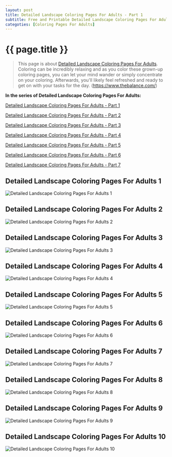 ```yaml
---
layout: post
title: Detailed Landscape Coloring Pages For Adults - Part 1
subtitle: Free and Printable Detailed Landscape Coloring Pages For Adults - Part 1
categoties: [Coloring Pages For Adults]
---
```

{{ page.title }}
================
> This page is about [Detailed Landscape Coloring Pages For Adults](https://hoanghabelle.github.io/). Coloring can be incredibly relaxing and as you color these grown-up coloring pages, you can let your mind wander or simply concentrate on your coloring. Afterwards, you'll likely feel refreshed and ready to get on with your tasks for the day. (https://www.thebalance.com/)

**In the series of Detailed Landscape Coloring Pages For Adults:**

[Detailed Landscape Coloring Pages For Adults - Part 1](https://hoanghabelle.github.io/2017/11/09/Detailed-Landscape-Coloring-Pages-For-Adults-part-1.html)

[Detailed Landscape Coloring Pages For Adults - Part 2](https://hoanghabelle.github.io/2017/11/09/Detailed-Landscape-Coloring-Pages-For-Adults-part-2.html)

[Detailed Landscape Coloring Pages For Adults - Part 3](https://hoanghabelle.github.io/2017/11/09/Detailed-Landscape-Coloring-Pages-For-Adults-part-3.html)

[Detailed Landscape Coloring Pages For Adults - Part 4](https://hoanghabelle.github.io/2017/11/09/Detailed-Landscape-Coloring-Pages-For-Adults-part-4.html)

[Detailed Landscape Coloring Pages For Adults - Part 5](https://hoanghabelle.github.io/2017/11/09/Detailed-Landscape-Coloring-Pages-For-Adults-part-5.html)

[Detailed Landscape Coloring Pages For Adults - Part 6](https://hoanghabelle.github.io/2017/11/09/Detailed-Landscape-Coloring-Pages-For-Adults-part-6.html)

[Detailed Landscape Coloring Pages For Adults - Part 7](https://hoanghabelle.github.io/2017/11/09/Detailed-Landscape-Coloring-Pages-For-Adults-part-7.html)
## Detailed Landscape Coloring Pages For Adults 1
![Detailed Landscape Coloring Pages For Adults 1](https://hoanghabelle.github.io/img/Detailed-Landscape-Coloring-Pages-For-Adults%20(1).jpg "Detailed Landscape Coloring Pages For Adults 1")

## Detailed Landscape Coloring Pages For Adults 2
![Detailed Landscape Coloring Pages For Adults 2](https://hoanghabelle.github.io/img/Detailed-Landscape-Coloring-Pages-For-Adults%20(2).jpg "Detailed Landscape Coloring Pages For Adults 2")

## Detailed Landscape Coloring Pages For Adults 3
![Detailed Landscape Coloring Pages For Adults 3](https://hoanghabelle.github.io/img/Detailed-Landscape-Coloring-Pages-For-Adults%20(3).jpg "Detailed Landscape Coloring Pages For Adults 3")

## Detailed Landscape Coloring Pages For Adults 4
![Detailed Landscape Coloring Pages For Adults 4](https://hoanghabelle.github.io/img/Detailed-Landscape-Coloring-Pages-For-Adults%20(4).jpg "Detailed Landscape Coloring Pages For Adults 4")

<script async src="//pagead2.googlesyndication.com/pagead/js/adsbygoogle.js"></script><ins class="adsbygoogle" style="display:block" data-ad-format="fluid" data-ad-layout-key="-8i+1w-dq+e9+ft" data-ad-client="ca-pub-6753140515841889" data-ad-slot="6190446671"></ins> <script> (adsbygoogle = window.adsbygoogle || []).push({}); </script>

## Detailed Landscape Coloring Pages For Adults 5
![Detailed Landscape Coloring Pages For Adults 5](https://hoanghabelle.github.io/img/Detailed-Landscape-Coloring-Pages-For-Adults%20(5).jpg "Detailed Landscape Coloring Pages For Adults 5")

## Detailed Landscape Coloring Pages For Adults 6
![Detailed Landscape Coloring Pages For Adults 6](https://hoanghabelle.github.io/img/Detailed-Landscape-Coloring-Pages-For-Adults%20(6).jpg "Detailed Landscape Coloring Pages For Adults 6")

## Detailed Landscape Coloring Pages For Adults 7
![Detailed Landscape Coloring Pages For Adults 7](https://hoanghabelle.github.io/img/Detailed-Landscape-Coloring-Pages-For-Adults%20(7).jpg "Detailed Landscape Coloring Pages For Adults 7")

## Detailed Landscape Coloring Pages For Adults 8
![Detailed Landscape Coloring Pages For Adults 8](https://hoanghabelle.github.io/img/Detailed-Landscape-Coloring-Pages-For-Adults%20(8).jpg "Detailed Landscape Coloring Pages For Adults 8")

<script async src="//pagead2.googlesyndication.com/pagead/js/adsbygoogle.js"></script><ins class="adsbygoogle" style="display:block" data-ad-format="fluid" data-ad-layout-key="-8i+1w-dq+e9+ft" data-ad-client="ca-pub-6753140515841889" data-ad-slot="6190446671"></ins> <script> (adsbygoogle = window.adsbygoogle || []).push({}); </script>

## Detailed Landscape Coloring Pages For Adults 9
![Detailed Landscape Coloring Pages For Adults 9](https://hoanghabelle.github.io/img/Detailed-Landscape-Coloring-Pages-For-Adults%20(9).jpg "Detailed Landscape Coloring Pages For Adults 9")

## Detailed Landscape Coloring Pages For Adults 10
![Detailed Landscape Coloring Pages For Adults 10](https://hoanghabelle.github.io/img/Detailed-Landscape-Coloring-Pages-For-Adults%20(10).jpg "Detailed Landscape Coloring Pages For Adults 10")

